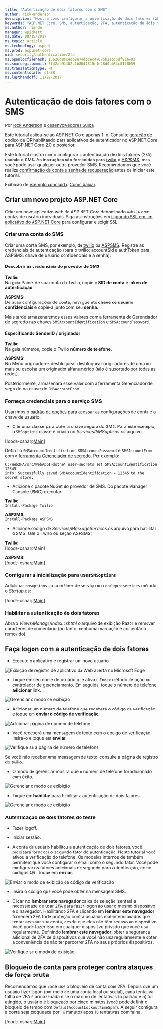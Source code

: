 ```yaml
---
title: "Autenticação de dois fatores com o SMS"
author: rick-anderson
description: "Mostra como configurar a autenticação de dois fatores (2FA) com o ASP.NET Core"
keywords: "ASP.NET Core, SMS, autenticação, 2FA, autenticação de dois fatores, autenticação de dois fatores"
ms.author: riande
manager: wpickett
ms.date: 08/15/2017
ms.topic: article
ms.technology: aspnet
ms.prod: asp.net-core
uid: security/authentication/2fa
ms.openlocfilehash: 15620d89c4db2e74dbcec4707bb2ebc6df916e03
ms.sourcegitcommit: 8f42ab93402c1b8044815e1e48d0bb84c81f8b59
ms.translationtype: MT
ms.contentlocale: pt-BR
ms.lasthandoff: 11/29/2017
---
```

# <a name="two-factor-authentication-with-sms"></a>Autenticação de dois fatores com o SMS

Por [Rick Anderson](https://twitter.com/RickAndMSFT) e [desenvolvedores Suíça](https://github.com/Swiss-Devs)

Este tutorial aplica-se ao ASP.NET Core apenas 1. x. Consulte [geração de código de QR habilitando para aplicativos de autenticador no ASP.NET Core](xref:security/authentication/identity-enable-qrcodes) para ASP.NET Core 2.0 e posterior.

Este tutorial mostra como configurar a autenticação de dois fatores (2FA) usando o SMS. As instruções são fornecidas para [twilio](https://www.twilio.com/) e [ASPSMS](https://www.aspsms.com/asp.net/identity/core/testcredits/), mas você pode usar qualquer outro provedor SMS. Recomendamos que você realize [confirmação de conta e senha de recuperação](accconfirm.md) antes de iniciar este tutorial.

Exibição de [exemplo concluído](https://github.com/aspnet/Docs/tree/master/aspnetcore/security/authentication/2fa/sample/Web2FA). [Como baixar](xref:tutorials/index#how-to-download-a-sample).

## <a name="create-a-new-aspnet-core-project"></a>Criar um novo projeto ASP.NET Core

Criar um novo aplicativo web de ASP.NET Core denominado `Web2FA` com contas de usuário individuais. Siga as instruções em [impondo SSL em um aplicativo do ASP.NET Core](xref:security/enforcing-ssl) para configurar e exigir SSL.

### <a name="create-an-sms-account"></a>Criar uma conta do SMS

Criar uma conta SMS, por exemplo, de [twilio](https://www.twilio.com/) ou [ASPSMS](https://www.aspsms.com/asp.net/identity/core/testcredits/). Registre as credenciais de autenticação (para o twilio: accountSid e authToken para ASPSMS: chave de usuário confidenciais e a senha).

#### <a name="figuring-out-sms-provider-credentials"></a>Descobrir as credenciais do provedor de SMS

**Twilio:**  
Na guia Painel de sua conta do Twilio, copie o **SID de conta** e **token de autenticação**.

**ASPSMS:**  
De suas configurações de conta, navegue até **chave de usuário confidenciais** e copie-a junto com seu **senha**.

Mais tarde armazenaremos esses valores com a ferramenta de Gerenciador de segredo nas chaves `SMSAccountIdentification` e `SMSAccountPassword`.

#### <a name="specifying-senderid--originator"></a>Especificando SenderID / originador

**Twilio:**  
Na guia números, copie o Twilio **número de telefone**. 

**ASPSMS:**  
No Menu originadores desbloquear desbloquear originadores de uma ou mais ou escolha um originador alfanumérico (não é suportado por todas as redes). 

Posteriormente, armazenará esse valor com a ferramenta Gerenciador de segredo na chave do `SMSAccountFrom`.


### <a name="provide-credentials-for-the-sms-service"></a>Forneça credenciais para o serviço SMS

Usaremos o [padrão de opções](xref:fundamentals/configuration/options) para acessar as configurações de conta e a chave de usuário. 

   * Crie uma classe para obter a chave segura do SMS. Para este exemplo, o `SMSoptions` classe é criada no *Services/SMSoptions.cs* arquivo.

[!code-csharp[Main](2fa/sample/Web2FA/Services/SMSoptions.cs)]

Definir o `SMSAccountIdentification`, `SMSAccountPassword` e `SMSAccountFrom` com o [ferramenta Gerenciador de segredo](xref:security/app-secrets). Por exemplo:

```none
C:/Web2FA/src/WebApp1>dotnet user-secrets set SMSAccountIdentification 12345
info: Successfully saved SMSAccountIdentification = 12345 to the secret store.
```
* Adicione o pacote NuGet do provedor de SMS. Do pacote Manager Console (PMC) executar:

**Twilio:**  
`Install-Package Twilio`

**ASPSMS:**  
`Install-Package ASPSMS`


* Adicione código de *Services/MessageServices.cs* arquivo para habilitar o SMS. Use o Twilio ou seção ASPSMS:


**Twilio:**  
[!code-csharp[Main](2fa/sample/Web2FA/Services/MessageServices_twilio.cs)]

**ASPSMS:**  
[!code-csharp[Main](2fa/sample/Web2FA/Services/MessageServices_ASPSMS.cs)]

### <a name="configure-startup-to-use-smsoptions"></a>Configurar a inicialização para usar`SMSoptions`

Adicionar `SMSoptions` no contêiner de serviço no `ConfigureServices` método o *Startup.cs*:

[!code-csharp[Main](2fa/sample/Web2FA/Startup.cs?name=snippet1&highlight=4)]

### <a name="enable-two-factor-authentication"></a>Habilitar a autenticação de dois fatores

Abra o *Views/Manage/Index.cshtml* o arquivo de exibição Razor e remover caracteres de comentário (portanto, nenhuma marcação é comentário removido).

## <a name="log-in-with-two-factor-authentication"></a>Faça logon com a autenticação de dois fatores

* Execute o aplicativo e registrar um novo usuário

![Exibição de registro de aplicativo da Web aberta no Microsoft Edge](2fa/_static/login2fa1.png)

* Toque em seu nome de usuário que ativa o `Index` método de ação no controlador de gerenciamento. Em seguida, toque o número de telefone **adicionar** link.

![Gerenciar o modo de exibição](2fa/_static/login2fa2.png)

* Adicionar um número de telefone que receberá o código de verificação e toque em **enviar o código de verificação**.

![Adicionar página de número de telefone](2fa/_static/login2fa3.png)

* Você receberá uma mensagem de texto com o código de verificação. Insira-o e toque em **enviar**

![Verifique se a página de número de telefone](2fa/_static/login2fa4.png)

Se você não receber uma mensagem de texto, consulte a página de registro do twilio.

* O modo de gerenciar mostra que o número de telefone foi adicionado com êxito.

![Gerenciar o modo de exibição](2fa/_static/login2fa5.png)

* Toque em **habilitar** para habilitar a autenticação de dois fatores.

![Gerenciar o modo de exibição](2fa/_static/login2fa6.png)

### <a name="test-two-factor-authentication"></a>Autenticação de dois fatores do teste

* Fazer logoff.

* Iniciar sessão.

* A conta de usuário habilitou a autenticação de dois fatores, você precisará fornecer o segundo fator de autenticação. Neste tutorial você ativou a verificação do telefone. Os modelos internos de também permitem que você configurar o email como o segundo fator. Você pode configurar os fatores adicionais de segundo para autenticação, como códigos QR. Toque em **enviar**.

![Enviar o modo de exibição de código de verificação](2fa/_static/login2fa7.png)

* Insira o código que você pode obter na mensagem SMS.

* Clicar no **lembrar este navegador** caixa de seleção isentará a necessidade de usar 2FA para fazer logon ao usar o mesmo dispositivo e o navegador. Habilitando 2FA e clicando em **lembrar este navegador** fornecerá 2FA forte proteção contra usuários mal-intencionados que tentar acessar sua conta, desde que eles não têm acesso ao dispositivo. Você pode fazer isso em qualquer dispositivo privado que você usa regularmente. Definindo **lembrar este navegador**, obter a segurança adicional de 2FA de dispositivos que você não usa regularmente e obter a conveniência de não ter percorrer 2FA no seus próprios dispositivos.

![Verifique se o modo de exibição](2fa/_static/login2fa8.png)

## <a name="account-lockout-for-protecting-against-brute-force-attacks"></a>Bloqueio de conta para proteger contra ataques de força bruta

Recomendamos que você use o bloqueio de conta com 2FA. Depois que um usuário fizer logon (por meio de uma conta local ou social), cada tentativa falha de 2FA é armazenada e se o máximo de tentativas (o padrão é 5) for atingido, o usuário é bloqueado por cinco minutos (você pode definir o bloqueio de tempo com `DefaultAccountLockoutTimeSpan`). A seguir configura a conta seja bloqueada por 10 minutos após 10 tentativas com falha.

[!code-csharp[Main](2fa/sample/Web2FA/Startup.cs?name=snippet2&highlight=13-17)] 
